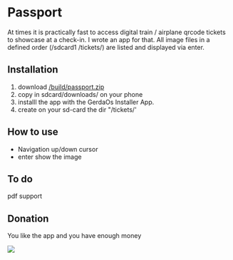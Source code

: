# Passport
At times it is practically fast to access digital train / airplane qrcode tickets to showcase at a check-in. I wrote an app for that. All image files in a defined order (/sdcard1 /tickets/) are listed and displayed via enter.



## Installation


1. download [/build/passport.zip](/build/passport.zip) 
2. copy in sdcard/downloads/ on your phone 
3. installl the app with the GerdaOs Installer App.
4. create on your sd-card the dir "/tickets/' 


## How to use

+ Navigation up/down cursor
+ enter show the image

## To do
pdf support

## Donation

You like the app and you have enough money

[![](https://www.paypalobjects.com/en_US/i/btn/btn_donateCC_LG.gif)](https://www.paypal.com/cgi-bin/webscr?cmd=_s-xclick&hosted_button_id=Q8QLA8CNMWAWG)


